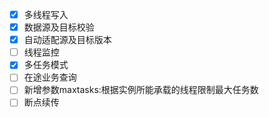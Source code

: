- [x] 多线程写入
- [x] 数据源及目标校验
- [x] 自动适配源及目标版本
- [ ] 线程监控
- [x] 多任务模式
- [ ] 在途业务查询
- [ ] 新增参数maxtasks:根据实例所能承载的线程限制最大任务数
- [ ] 断点续传
